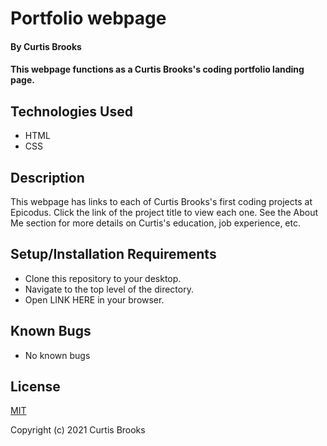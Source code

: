 # Portfolio webpage

#### By Curtis Brooks

#### This webpage functions as a Curtis Brooks's coding portfolio landing page.

## Technologies Used

* HTML
* CSS

## Description

This webpage has links to each of Curtis Brooks's first coding projects at Epicodus. Click the link of the project title to view each one. See the About Me section for more details on Curtis's education, job experience, etc.

## Setup/Installation Requirements

* Clone this repository to your desktop.
* Navigate to the top level of the directory.
* Open LINK HERE in your browser.

## Known Bugs

* No known bugs

## License

[MIT](https://en.wikipedia.org/wiki/MIT_License)

Copyright (c) 2021 Curtis Brooks